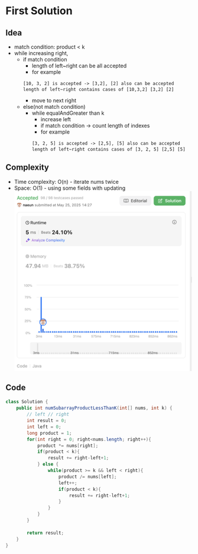# First Solution
## Idea
- match condition: product < k
- while increasing right,
    - if match condition
        - length of left~right can be all accepted
        - for example
        ```text
        [10, 3, 2] is accepted -> [3,2], [2] also can be accepted
        length of left~right contains cases of [10,3,2] [3,2] [2]
        ```
        - move to next right
    - else(not match condition)
        - while equalAndGreater than k
            - increase left 
            - if match condition -> count length of indexes
            - for example
            ```text
            [3, 2, 5] is accepted -> [2,5], [5] also can be accepted
            length of left~right contains cases of [3, 2, 5] [2,5] [5]
            ```
## Complexity
- Time complexity: O(n) - iterate nums twice
- Space: O(1) - using some fields with updating
![complexity](../../lib/images/naeun/713-complexity.png)
## Code
```java
class Solution {
    public int numSubarrayProductLessThanK(int[] nums, int k) {
        // left // right
        int result = 0;
        int left = 0;
        long product = 1;
        for(int right = 0; right<nums.length; right++){
            product *= nums[right];
            if(product < k){
                result += right-left+1; 
            } else {
                while(product >= k && left < right){
                    product /= nums[left];
                    left++; 
                    if(product < k){
                        result += right-left+1;
                    }
                }
            }
        }

        return result;
    }
}
```